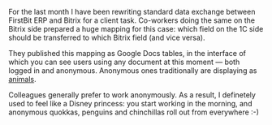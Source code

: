 ﻿For the last month I have been rewriting standard data exchange between FirstBit ERP and Bitrix for a client task. Co-workers doing the same on the Bitrix side prepared a huge mapping for this case: which field on the 1C side should be transferred to which Bitrix field (and vice versa).

They published this mapping as Google Docs tables, in the interface of which you can see users using any document at this moment — both logged in and anonymous. Anonymous ones traditionally are displaying as [animals](https://support.google.com/docs/answer/2494888?hl=en).

Colleagues generally prefer to work anonymously. As a result, I definetely used to feel like a Disney princess: you start working in the morning, and anonymous quokkas, penguins and chinchillas roll out from everywhere :-)